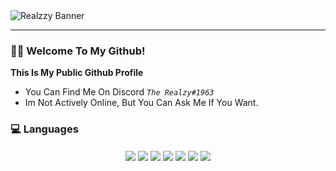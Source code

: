 <img align="center" src="https://raw.githubusercontent.com/then77/then77/main/REALZZY.jpg" alt="Realzzy Banner">

---------------

### 👋🏻 Welcome To My Github!
  **This Is My Public Github Profile**
  - You Can Find Me On Discord *`The Realzy#1963`*
  - Im Not Actively Online, But You Can Ask Me If You Want.

### 💻 Languages
<p align="center">
<img align="center" src="https://progress-bar.dev/98?title=HTML5" />
<img align="center" src="https://progress-bar.dev/95?title=CSS" />
<img align="center" src="https://progress-bar.dev/95?title=Python" />
<img align="center" src="https://progress-bar.dev/85?title=Javascript" />
<img align="center" src="https://progress-bar.dev/75?title=PHP" />
<img align="center" src="https://progress-bar.dev/50?title=Java" />
<img align="center" src="https://progress-bar.dev/40?title=C%2B%2B" />
</p>
